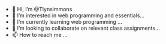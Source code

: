 - 👋 Hi, I’m @Tlynsimmons
- 👀 I’m interested in web programming and essentials...
- 🌱 I’m currently learning web programming ...
- 💞️ I’m looking to collaborate on relevant class assignments...
- 📫 How to reach me ...

<!---
Tlynsimmons/Tlynsimmons is a ✨ special ✨ repository because its `README.md` (this file) appears on your GitHub profile.
You can click the Preview link to take a look at your changes.
--->
